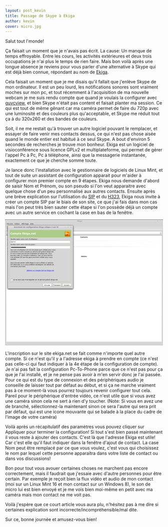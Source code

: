 ```yaml
---
layout: post_kevin
title: Passage de Skype à Ekiga
author: kevin
cover: micro.jpg
---
```


Salut tout l'monde!

Ça faisait un moment que je n'avais pas écrit. La cause: Un manque de temps effroyable. Entre les cours, les activités extérieures et deux trois occupations je n'ai plus le temps de rien faire. Mais bon voilà après une longue absence je reviens pour vous parler d'une alternative à Skype qui est déjà bien connue, répondant au nom de [Ekiga](http://ekiga.org/).
<!--break-->
Cela faisait un moment que je me disais qu'il fallait que j'enlève Skype de mon ordinateur. Il est un peu lourd, les notifications sonores sont vraiment moches sur mon pc, et tout récemment à l'acquisition de ma nouvelle webcam je me suis rendu compte que quand je voulais la configurer avec [guvcview](http://doc.ubuntu-fr.org/guvcview), et bien Skype n'était pas content et faisait planter ma session. Ce qui est tout de même gênant car ma caméra permet de faire du 720p avec une luminosité et des couleurs plus qu'acceptable, et Skype me réduit tout ça à du 320x260 et des bandes de couleurs.

Soit, il ne me restait qu'à trouver un autre logiciel pouvant le remplacer, et essayer de faire venir mes contacts dessus, ce qui n'est pas chose aisée quand le monde entier est habitué à ce seul Skype. A bout d'environ 5 secondes de recherches je trouve mon bonheur. Ekiga est un logiciel de visioconférence sous licence GPLv2 et multiplateforme, qui permet de gérer l'appel Pc à Pc, Pc à téléphone, ainsi que la messagerie instantanée, exactement ce que je cherche somme toute.

Je lance donc l'installation avec le gestionnaire de logiciels de Linux Mint, et tout de suite un assistant de configuration apparait pour m'aider à configurer mon premier compte en 9 étapes. Ekiga nous demande d'abord de saisir Nom et Prénom, ou son pseudo si l'on veut apparaitre avec quelque chose d'un peu personnalisé aux autres contacts. Ensuite après une brève explication sur l'utilisation du [SIP](https://fr.wikipedia.org/wiki/Session_Initiation_Protocol) et du [H323](https://fr.wikipedia.org/wiki/H.323), Ekiga nous invite à créer un compte SIP par le biais de son site, ce que j'ai fais dans mon cas mais l'on peut très bien sauter cette étape si l'on possède déjà un compte avec un autre service en cochant la case en bas de la fenêtre.

![Ekiga](/images/ekiga1.png  "ekiga1.pnh")

L'inscription sur le site ekiga.net se fait comme n'importe quel autre compte.  Si ce n'est qu'il y a l'adresse ekiga à prendre en compte (ce n'est pas celle-ci qui faut indiquer à la 4e étape de la configuration de compte). Je n'ai pas fait la configuration Pc-To-Phone parce que ce n'est pas pour ça que je l'ai installé, et je ne pense pas avoir à m'en servir donc je l'ai passée.  Pour ce qui est du type de connexion et des périphériques audio je conseille de laisser tout par défaut au début, et si ça ne marche vraiment pas à ce moment-là vous pourrez toujours revenir configurer tout cela. Pareil pour le périphérique d'entrée vidéo, ce n'est utile que si vous avez une caméra sinon cela ne sert à rien d'y toucher. (Note: Si vous en avez une de branché, sélectionnez-la maintenant sinon ce sera l'autre qui sera prit par défaut, qui est une icone mouvante qui se balade à la place du cadre de l'image de votre caméra)

Voilà après un récapitulatif des paramètres vous pouvez cliquer sur Appliquer pour terminer la configuration! Si tout s'est bien passé maintenant il vous reste à ajouter des contacts. C'est là que l'adresse Ekiga est utile! Car c'est elle qu'il faut indiquer dans la fenêtre d'ajout de contact. La case Nom peut être remplacé par ce que vous voulez, c'est vous qui choisissez le nom par lequel cette personne apparaitra dans votre liste de contact ou dans vos discussions!

Bon pour tout vous avouer certaines choses ne marchent pas encore correctement, mais il faudrait que j'essaie avec d'autre personnes pour être certain. Par exemple je reçoit bien la flux vidéo et audio de mon contact (moi sur un Linux Mint 16 et mon contact sur un Windows 8), le son de micro lui est bien envoyé et je me vois bien moi-même en petit avec ma caméra mais mon contact ne me voit pas.

Voilà j'espère que ce court article vous aura plu, n'hésitez pas à me dire si certaines explication sont incorrecte/incompréhensible/mal dite.

Sur ce, bonne journée et amusez-vous bien!
